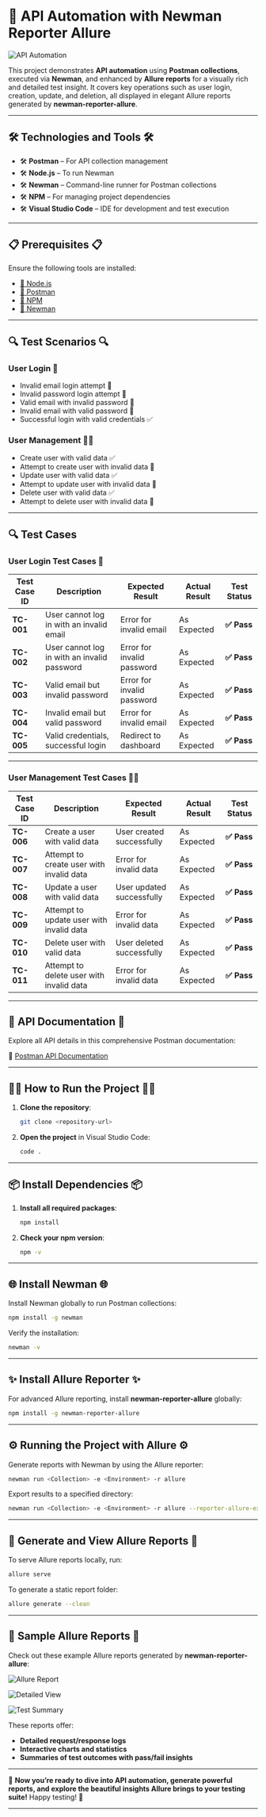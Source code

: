 
# 🚀 **API Automation with Newman Reporter Allure**

![API Automation](https://github.com/user-attachments/assets/53ee8886-498c-4715-9c3d-482e3ddef76d)

This project demonstrates **API automation** using **Postman collections**, executed via **Newman**, and enhanced by **Allure reports** for a visually rich and detailed test insight. It covers key operations such as user login, creation, update, and deletion, all displayed in elegant Allure reports generated by **newman-reporter-allure**.

---

## 🛠️ **Technologies and Tools** 🛠️

- 🛠️ **Postman** – For API collection management  
- 🛠️ **Node.js** – To run Newman  
- 🛠️ **Newman** – Command-line runner for Postman collections  
- 🛠️ **NPM** – For managing project dependencies  
- 🛠️ **Visual Studio Code** – IDE for development and test execution  

---

## 📋 **Prerequisites** 📋

Ensure the following tools are installed:

- [🔗 Node.js](https://nodejs.org/en/download/)
- [🔗 Postman](https://www.postman.com/downloads/)
- [🔗 NPM](https://www.npmjs.com/)
- [🔗 Newman](https://www.npmjs.com/package/newman)

---

## 🔍 **Test Scenarios** 🔍

### **User Login** 🔑
- Invalid email login attempt 🛑  
- Invalid password login attempt 🛑  
- Valid email with invalid password 🛑  
- Invalid email with valid password 🛑  
- Successful login with valid credentials ✅  

### **User Management** 🧑‍💼
- Create user with valid data ✅  
- Attempt to create user with invalid data 🛑  
- Update user with valid data ✅  
- Attempt to update user with invalid data 🛑  
- Delete user with valid data ✅  
- Attempt to delete user with invalid data 🛑  

---

## 🔍 **Test Cases**

### **User Login Test Cases** 🔑

| **Test Case ID** | **Description**                                  | **Expected Result**                     | **Actual Result** | **Test Status** |
|------------------|--------------------------------------------------|----------------------------------------|------------------|-----------------|
| **TC-001**       | User cannot log in with an invalid email         | Error for invalid email                | As Expected       | **✅ Pass**      |
| **TC-002**       | User cannot log in with an invalid password      | Error for invalid password             | As Expected       | **✅ Pass**      |
| **TC-003**       | Valid email but invalid password                 | Error for invalid password             | As Expected       | **✅ Pass**      |
| **TC-004**       | Invalid email but valid password                 | Error for invalid email                | As Expected       | **✅ Pass**      |
| **TC-005**       | Valid credentials, successful login              | Redirect to dashboard                  | As Expected       | **✅ Pass**      |

---

### **User Management Test Cases** 🧑‍💼

| **Test Case ID** | **Description**                                  | **Expected Result**                     | **Actual Result** | **Test Status** |
|------------------|--------------------------------------------------|----------------------------------------|------------------|-----------------|
| **TC-006**       | Create a user with valid data                    | User created successfully              | As Expected       | **✅ Pass**      |
| **TC-007**       | Attempt to create user with invalid data         | Error for invalid data                 | As Expected       | **✅ Pass**      |
| **TC-008**       | Update a user with valid data                    | User updated successfully              | As Expected       | **✅ Pass**      |
| **TC-009**       | Attempt to update user with invalid data         | Error for invalid data                 | As Expected       | **✅ Pass**      |
| **TC-010**       | Delete user with valid data                      | User deleted successfully              | As Expected       | **✅ Pass**      |
| **TC-011**       | Attempt to delete user with invalid data         | Error for invalid data                 | As Expected       | **✅ Pass**      |

---

## 📝 **API Documentation** 📝

Explore all API details in this comprehensive Postman documentation:

📄 [Postman API Documentation](https://documenter.getpostman.com/view/16548351/2sAXqzWJSD)

---

## 🏃‍♂️ **How to Run the Project** 🏃‍♂️

1. **Clone the repository**:
   ```bash
   git clone <repository-url>
   ```

2. **Open the project** in Visual Studio Code:
   ```bash
   code .
   ```

---

## 📦 **Install Dependencies** 📦

1. **Install all required packages**:
   ```bash
   npm install
   ```

2. **Check your npm version**:
   ```bash
   npm -v
   ```

---

## 🌐 **Install Newman** 🌐

Install Newman globally to run Postman collections:
```bash
npm install -g newman
```

Verify the installation:
```bash
newman -v
```

---

## ✨ **Install Allure Reporter** ✨

For advanced Allure reporting, install **newman-reporter-allure** globally:
```bash
npm install -g newman-reporter-allure
```

---

## ⚙️ **Running the Project with Allure** ⚙️

Generate reports with Newman by using the Allure reporter:
```bash
newman run <Collection> -e <Environment> -r allure
```

Export results to a specified directory:
```bash
newman run <Collection> -e <Environment> -r allure --reporter-allure-export <allure-results-out-dir>
```

---

## 🌟 **Generate and View Allure Reports** 🌟

To serve Allure reports locally, run:
```bash
allure serve
```

To generate a static report folder:
```bash
allure generate --clean
```

---

## 🎨 **Sample Allure Reports** 🎨

Check out these example Allure reports generated by **newman-reporter-allure**:

![Allure Report](https://github.com/user-attachments/assets/d824c5db-7d4d-4994-893b-35f695da9028)

![Detailed View](https://github.com/user-attachments/assets/d471c410-ca62-40a3-a55c-e8b9c936c367)

![Test Summary](https://github.com/user-attachments/assets/606b364a-1467-4541-8314-5184487a5bc6)

These reports offer:
- **Detailed request/response logs**  
- **Interactive charts and statistics**  
- **Summaries of test outcomes with pass/fail insights**  

---

🎉 **Now you’re ready to dive into API automation, generate powerful reports, and explore the beautiful insights Allure brings to your testing suite!** Happy testing! 🎉

---

